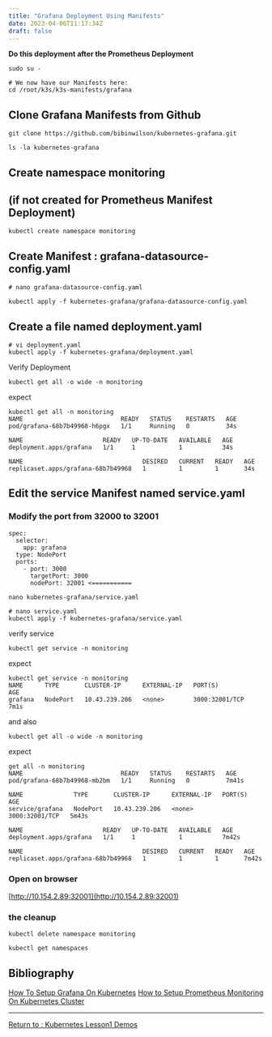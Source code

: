 ```yaml
---
title: "Grafana Deployment Using Manifests"
date: 2023-04-06T11:17:34Z
draft: false
---
```

**Do this deployment after the Prometheus Deployment**

```
sudo su -

# We now have our Manifests here:
cd /root/k3s/k3s-manifests/grafana
```


## Clone Grafana Manifests from Github
```
git clone https://github.com/bibinwilson/kubernetes-grafana.git

ls -la kubernetes-grafana
```
## Create namespace monitoring 
## (if not created for Prometheus Manifest Deployment)
```
kubectl create namespace monitoring
```

## Create Manifest : grafana-datasource-config.yaml

```
# nano grafana-datasource-config.yaml

kubectl apply -f kubernetes-grafana/grafana-datasource-config.yaml
```

## Create a file named deployment.yaml
```
# vi deployment.yaml
kubectl apply -f kubernetes-grafana/deployment.yaml
```
Verify Deployment
```
kubectl get all -o wide -n monitoring
```
expect
```
kubectl get all -n monitoring
NAME                           READY   STATUS    RESTARTS   AGE
pod/grafana-68b7b49968-h6pgx   1/1     Running   0          34s

NAME                      READY   UP-TO-DATE   AVAILABLE   AGE
deployment.apps/grafana   1/1     1            1           34s

NAME                                 DESIRED   CURRENT   READY   AGE
replicaset.apps/grafana-68b7b49968   1         1         1       34s
```

## Edit the service Manifest named service.yaml
### Modify the port from 32000 to 32001
```
spec:
  selector:
    app: grafana
  type: NodePort
  ports:
    - port: 3000
      targetPort: 3000
      nodePort: 32001 <===========
```

```
nano kubernetes-grafana/service.yaml
```

```
# nano service.yaml
kubectl apply -f kubernetes-grafana/service.yaml
```
verify service
```
kubectl get service -n monitoring
```
expect
```
kubectl get service -n monitoring
NAME      TYPE       CLUSTER-IP      EXTERNAL-IP   PORT(S)          AGE
grafana   NodePort   10.43.239.206   <none>        3000:32001/TCP   7m1s
```
and also
```
kubectl get all -o wide -n monitoring
```

expect
```
get all -n monitoring
NAME                           READY   STATUS    RESTARTS   AGE
pod/grafana-68b7b49968-mb2bm   1/1     Running   0          7m41s

NAME              TYPE       CLUSTER-IP      EXTERNAL-IP   PORT(S)          AGE
service/grafana   NodePort   10.43.239.206   <none>        3000:32001/TCP   5m43s

NAME                      READY   UP-TO-DATE   AVAILABLE   AGE
deployment.apps/grafana   1/1     1            1           7m42s

NAME                                 DESIRED   CURRENT   READY   AGE
replicaset.apps/grafana-68b7b49968   1         1         1       7m42s
```

### Open on browser
[http://10.154.2.89:32001](http://10.154.2.89:32001)

### the cleanup
```
kubectl delete namespace monitoring

kubectl get namespaces

```


## Bibliography
[How To Setup Grafana On Kubernetes](https://devopscube.com/setup-grafana-kubernetes/)
[How to Setup Prometheus Monitoring On Kubernetes Cluster](https://devopscube.com/setup-prometheus-monitoring-on-kubernetes/)

---
[Return to : Kubernetes Lesson1 Demos](http://rino.kozow.com/nico/posts/kubernetes-lesson1-demos/)

